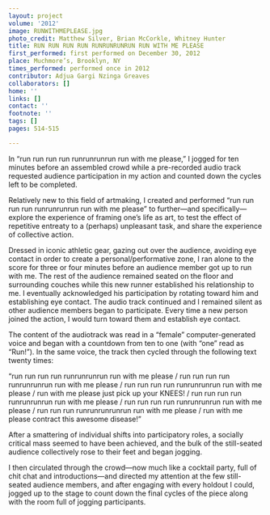 ```yaml
---
layout: project
volume: '2012'
image: RUNWITHMEPLEASE.jpg
photo_credit: Matthew Silver, Brian McCorkle, Whitney Hunter
title: RUN RUN RUN RUN RUNRUNRUNRUN RUN WITH ME PLEASE
first_performed: first performed on December 30, 2012
place: Muchmore’s, Brooklyn, NY
times_performed: performed once in 2012
contributor: Adjua Gargi Nzinga Greaves
collaborators: []
home: ''
links: []
contact: ''
footnote: ''
tags: []
pages: 514-515

---
```


In “run run run run runrunrunrun run with me please,” I jogged for ten minutes before an assembled crowd while a pre-recorded audio track requested audience participation in my action and counted down the cycles left to be completed.

Relatively new to this field of artmaking, I created and performed “run run run run runrunrunrun run with me please” to further—and specifically—explore the experience of framing one’s life as art, to test the effect of repetitive entreaty to a (perhaps) unpleasant task, and share the experience of collective action.

Dressed in iconic athletic gear, gazing out over the audience, avoiding eye contact in order to create a personal/performative zone, I ran alone to the score for three or four minutes before an audience member got up to run with me. The rest of the audience remained seated on the floor and surrounding couches while this new runner established his relationship to me. I eventually acknowledged his participation by rotating toward him and establishing eye contact. The audio track continued and I remained silent as other audience members began to participate. Every time a new person joined the action, I would turn toward them and establish eye contact.

The content of the audiotrack was read in a “female” computer-generated voice and began with a countdown from ten to one (with “one” read as “Run!”). In the same voice, the track then cycled through the following text twenty times:

	
“run run run run runrunrunrun run with me please / run run run run runrunrunrun run with me please / run run run run runrunrunrun run with me please / run with me please just pick up your KNEES! / run run run run runrunrunrun run with me please / run run run run runrunrunrun run with me please / run run run runrunrunrunrun run with me please / run with me please contract this awesome disease!”

After a smattering of individual shifts into participatory roles, a socially critical mass seemed to have been achieved, and the bulk of the still-seated audience collectively rose to their feet and began jogging.

I then circulated through the crowd—now much like a cocktail party, full of chit chat and introductions—and directed my attention at the few still-seated audience members, and after engaging with every holdout I could, jogged up to the stage to count down the final cycles of the piece along with the room full of jogging participants.

